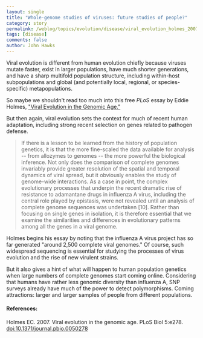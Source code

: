 ```yaml
---
layout: single 
title: "Whole-genome studies of viruses: future studies of people?" 
category: story
permalink: /weblog/topics/evolution/disease/viral_evolution_holmes_2007.html
tags: [disease] 
comments: false 
author: John Hawks 
---
```



<p>
Viral evolution is different from human evolution chiefly because viruses mutate faster, exist in larger populations, have much shorter generations, and have a sharp multifold population structure, including within-host subpopulations and global (and potentially local, regional, or species-specific) metapopulations. 
</p>

<p>
So maybe we shouldn't read too much into this free <i>PLoS</i> essay by Eddie Holmes, <a href="http://biology.plosjournals.org/perlserv/?request=get-document&doi=10.1371%2Fjournal.pbio.0050278">"Viral Evolution in the Genomic Age."</a>
</p>

<p>
But then again, viral evolution sets the context for much of recent human adaptation, including strong recent selection on genes related to pathogen defense. 
</p>

<blockquote>If there is a lesson to be learned from the history of population genetics, it is that the more fine-scaled the data available for analysis -- from allozymes to genomes -- the more powerful the biological inference. Not only does the comparison of complete genomes invariably provide greater resolution of the spatial and temporal dynamics of viral spread, but it obviously enables the study of genome-wide interactions. As a case in point, the complex evolutionary processes that underpin the recent dramatic rise of resistance to adamantane drugs in influenza A virus, including the central role played by epistasis, were not revealed until an analysis of complete genome sequences was undertaken [10]. Rather than focusing on single genes in isolation, it is therefore essential that we examine the similarities and differences in evolutionary patterns among all the genes in a viral genome.</blockquote>

<p>
Holmes begins his essay by noting that the influenza A virus project has so far generated "around 2,500 complete viral genomes." Of course, such widespread sequencing is essential for studying the processes of virus evolution and the rise of new virulent strains. 
</p>

<p>
But it also gives a hint of what will happen to human population genetics when large numbers of complete genomes start coming online. Considering that humans have rather less genomic diversity than influenza A, SNP surveys already have much of the power to detect polymorphisms. Coming attractions: larger and larger samples of people from different populations. 
</p>

<h4>References:</h4>

<p class="cite">Holmes EC. 2007. Viral evolution in the genomic age. PLoS Biol 5:e278. <a href="http://dx.doi.org/10.1371/journal.pbio.0050278">doi:10.1371/journal.pbio.0050278</a></p>

